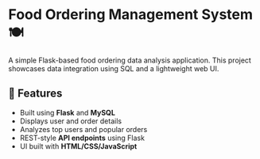 # Food Ordering Management System 🍽️

A simple Flask-based food ordering data analysis application. This project showcases data integration using SQL and a lightweight web UI.

## 🔧 Features

- Built using **Flask** and **MySQL**
- Displays user and order details
- Analyzes top users and popular orders
- REST-style **API endpoints** using Flask
- UI built with **HTML/CSS/JavaScript**


